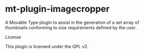mt-plugin-imagecropper
======================

A Movable Type plugin to assist in the generation of a set array of thumbnails conforming to size requirements defined by the user.

License

This plugin is licensed under the GPL v2.
